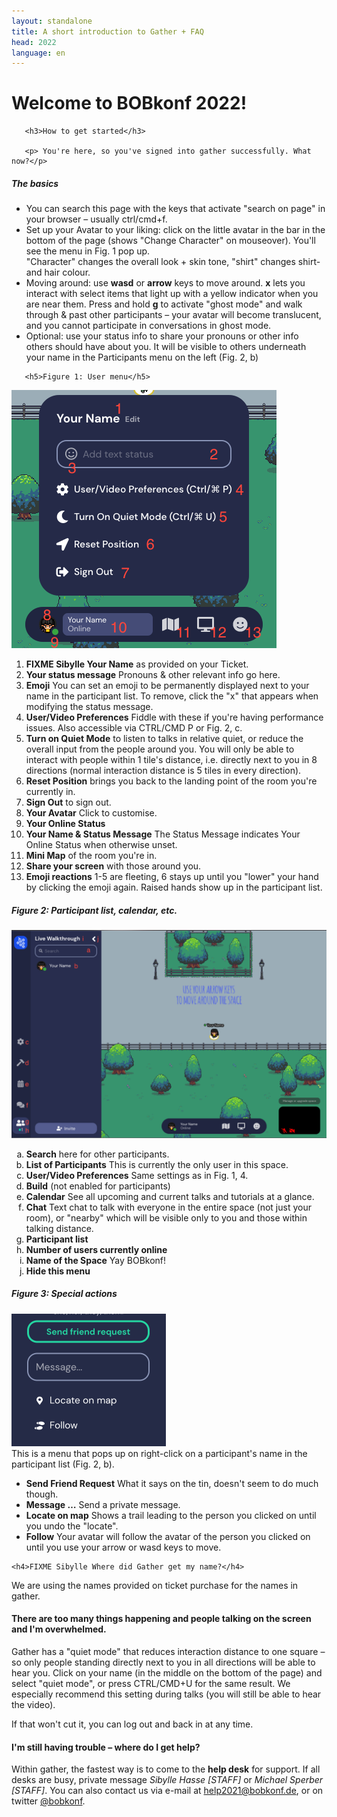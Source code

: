 ```yaml
---
layout: standalone
title: A short introduction to Gather + FAQ
head: 2022
language: en
---
```

 
<div class="container">
  <div class="main" >
  <h1>Welcome to BOBkonf 2022!</h1>

	   <h3>How to get started</h3>
  
	   <p> You're here, so you've signed into gather successfully. What now?</p>
 <h5>The basics</h5>
	     <ul><li>You can search this page with the keys that activate "search on page" in your browser – usually ctrl/cmd+f.</li>
	       <li>Set up your Avatar to your liking: click on the little avatar in the bar in the bottom of the page (shows "Change Character" on mouseover). You'll see the menu in Fig. 1 pop up.<br/>"Character" changes the overall look + skin tone, "shirt" changes shirt- and hair colour.</li>
<li>Moving around: use <strong>wasd</strong> or <strong>arrow</strong> keys to move around. <strong>x</strong> lets you interact with select items that light up with a yellow indicator when you are near them. Press and hold <strong>g</strong> to activate "ghost mode" and walk through & past other participants – your avatar will become translucent, and you cannot participate in conversations in ghost mode.</li>
	       <li>Optional: use your status info to share your pronouns or other info others should have about you. It will be visible to others underneath your name in the Participants menu on the left (Fig. 2, b)</li>
	     </ul>

	    
	   <h5>Figure 1: User menu</h5>
<p>
 <img src="/images/gatherfig1.png">
  <ol>
	       <li><strong>FIXME Sibylle Your Name</strong> as provided on your Ticket.</li>
	       <li><strong>Your status message</strong> Pronouns & other relevant info go here.</li>
	       <li><strong>Emoji</strong> You can set an emoji to be permanently displayed next to your name in the participant list. To remove, click the "x" that appears when modifying the status message.</li>
	       <li><strong>User/Video Preferences</strong> Fiddle with these if you're having performance issues. Also accessible via CTRL/CMD P or Fig. 2, c.</li>
	       <li><strong>Turn on Quiet Mode</strong> to listen to talks in relative quiet, or reduce the overall input from the people around you. You will only be able to interact with people within 1 tile's distance, i.e. directly next to you in 8 directions (normal interaction distance is 5 tiles in every direction).</li>
	       <li><strong>Reset Position</strong> brings you back to the landing point of the room you're currently in.</li>
	       <li><strong>Sign Out</strong> to sign out.</li>
	       <li><strong>Your Avatar</strong> Click to customise.</li>
	       <li><strong>Your Online Status</strong></li>
	       <li><strong>Your Name & Status Message</strong> The Status Message indicates Your Online Status when otherwise unset.</li>
	       <li><strong>Mini Map</strong> of the room you're in.</li>
	       <li><strong>Share your screen</strong> with those around you.</li>
	       <li><strong>Emoji reactions</strong> 1-5 are fleeting, 6 stays up until you "lower" your hand by clicking the emoji again. Raised hands show up in the participant list.</li>
           </ol></p>

<h5>Figure 2: Participant list, calendar, etc.</h5>
<p><img src="/images/gatherfig2.png">
  <ol type="a">
    <li><strong>Search</strong> here for other participants.</li>
    <li><strong>List of Participants</strong> This is currently the only user in this space.</li>
    <li><strong>User/Video Preferences</strong> Same settings as in Fig. 1, 4.</li>
    <li><strong>Build</strong> (not enabled for participants)</li>
    <li><strong>Calendar</strong> See all upcoming and current talks and tutorials at a glance.</li>
    <li><strong>Chat</strong> Text chat to talk with everyone in the entire space (not just your room), or "nearby" which will be visible only to you and those within talking distance.</li>
    <li><strong>Participant list</strong></li>
    <li><strong>Number of users currently online</strong></li>
    <li><strong>Name of the Space</strong> Yay BOBkonf!</li>
    <li><strong>Hide this menu</strong></li>
</ol></p>

<h5>Figure 3: Special actions</h5>
<p><img src="/images/gatherfig3.png" width="247" height="212"><br/>
  This is a menu that pops up on right-click on a participant's name in the participant list (Fig. 2, b).
  <ul>
    <li><strong>Send Friend Request</strong> What it says on the tin, doesn't seem to do much though.</li>
    <li><strong>Message …</strong> Send a private message.</li>
    <li><strong>Locate on map</strong> Shows a trail leading to the person you clicked on until you undo the "locate".</li>
    <li><strong>Follow</strong> Your avatar will follow the avatar of the person you clicked on until you use your arrow or wasd keys to move.</li></ul></p>
    
    <h4>FIXME Sibylle Where did Gather get my name?</h4> 
<p>We are using the names provided on ticket purchase for the names in gather.</p>

<h4>There are too many things happening and people talking on the screen
and I'm overwhelmed.</h4>
<p>Gather has a "quiet mode" that reduces interaction distance to one
square – so only people standing directly next to you in all
directions will be able to hear you. Click on your name (in the middle
on the bottom of the page) and select "quiet mode", or press
CTRL/CMD+U for the same result. We especially recommend this setting
during talks (you will still be able to hear the video).<br/>

If that won't cut it, you can log out and back in at any time.</p>


<h4>I'm still having trouble – where do I get help?</h4>
<p> Within gather, the fastest way is to come to the <strong>help desk</strong> for support. If all desks are busy, private message <em>Sibylle Hasse [STAFF]</em> or <em>Michael Sperber [STAFF]</em>.
You can also contact us via e-mail at <a href="mailto:help2021@bobkonf.de">help2021@bobkonf.de</a>, or on twitter <a href="https://twitter.com/BOBKonf" target="_blank">@bobkonf</a>.</p>
